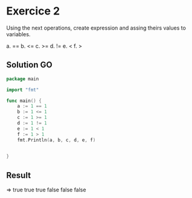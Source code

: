 # Exercice 2

Using the next operations, create expression and assing theirs values to variables.

a. == 
b. <=
c. >=
d. !=
e. <
f. >

## Solution GO

```go
package main

import "fmt"

func main() {
    a := 1 == 1
    b := 1 <= 1
    c := 1 >= 1
    d := 1 != 1
    e := 1 < 1
    f := 1 > 1
    fmt.Println(a, b, c, d, e, f)

    
}

```

## Result

=> true true true false false false
